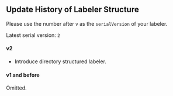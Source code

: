 ## Update History of Labeler Structure

Please use the number after `v` as the `serialVersion` of your labeler.

Latest serial version: `2`

#### v2
 - Introduce directory structured labeler.

#### v1 and before
Omitted.
